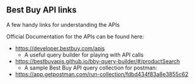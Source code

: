 ## Best Buy API links
 A few handy links for understanding the APIs

 Official Documentation for the APIs can be found here:
 * https://developer.bestbuy.com/apis
    * A useful query builder for playing with API calls
 * https://bestbuyapis.github.io/bby-query-builder/#/productSearch
    * A sample Best Buy API query collection for postman:
 * https://app.getpostman.com/run-collection/fdbd434f83a8e3855c62

